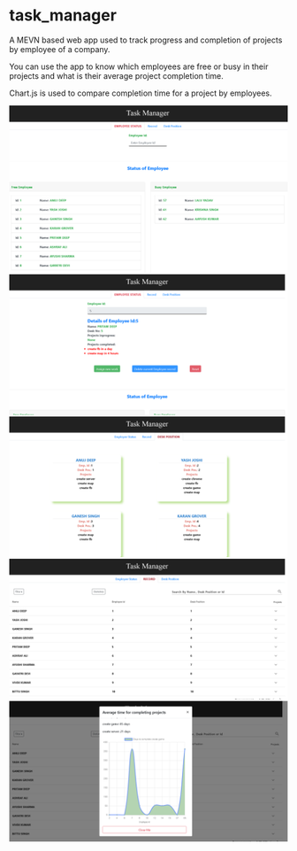 # task_manager

A MEVN based web app used to track progress and completion of projects by employee of a company.

You can use the app to know which employees are free or busy in their projects and what is their average project completion time.

Chart.js is used to compare completion time for a project by employees.

![p1](./image1.png)
![p2](./image2.png)
![p3](./image3png.png)
![p4](./image4.png)
![p7](./image7.png)
